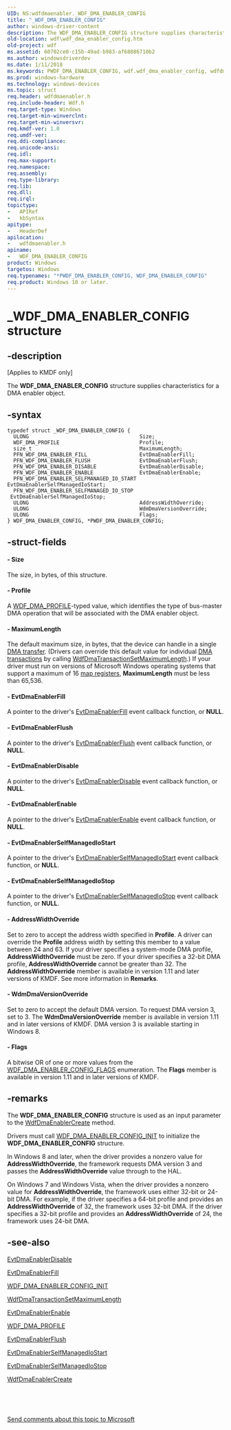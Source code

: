 ```yaml
---
UID: NS:wdfdmaenabler._WDF_DMA_ENABLER_CONFIG
title: "_WDF_DMA_ENABLER_CONFIG"
author: windows-driver-content
description: The WDF_DMA_ENABLER_CONFIG structure supplies characteristics for a DMA enabler object.
old-location: wdf\wdf_dma_enabler_config.htm
old-project: wdf
ms.assetid: 60702ce0-c15b-49ad-b983-af68086710b2
ms.author: windowsdriverdev
ms.date: 1/11/2018
ms.keywords: PWDF_DMA_ENABLER_CONFIG, wdf.wdf_dma_enabler_config, wdfdmaenabler/WDF_DMA_ENABLER_CONFIG, *PWDF_DMA_ENABLER_CONFIG, wdfdmaenabler/PWDF_DMA_ENABLER_CONFIG, WDF_DMA_ENABLER_CONFIG structure, _WDF_DMA_ENABLER_CONFIG, PWDF_DMA_ENABLER_CONFIG structure pointer, WDF_DMA_ENABLER_CONFIG, kmdf.wdf_dma_enabler_config, DFDmaObjectRef_854b91a3-b389-47a9-bc88-d4796025f73e.xml
ms.prod: windows-hardware
ms.technology: windows-devices
ms.topic: struct
req.header: wdfdmaenabler.h
req.include-header: Wdf.h
req.target-type: Windows
req.target-min-winverclnt: 
req.target-min-winversvr: 
req.kmdf-ver: 1.0
req.umdf-ver: 
req.ddi-compliance: 
req.unicode-ansi: 
req.idl: 
req.max-support: 
req.namespace: 
req.assembly: 
req.type-library: 
req.lib: 
req.dll: 
req.irql: 
topictype:
-	APIRef
-	kbSyntax
apitype:
-	HeaderDef
apilocation:
-	wdfdmaenabler.h
apiname:
-	WDF_DMA_ENABLER_CONFIG
product: Windows
targetos: Windows
req.typenames: "*PWDF_DMA_ENABLER_CONFIG, WDF_DMA_ENABLER_CONFIG"
req.product: Windows 10 or later.
---
```


# _WDF_DMA_ENABLER_CONFIG structure


## -description


<p class="CCE_Message">[Applies to KMDF only]

The <b>WDF_DMA_ENABLER_CONFIG</b> structure supplies characteristics for a DMA enabler object.


## -syntax


````
typedef struct _WDF_DMA_ENABLER_CONFIG {
  ULONG                                    Size;
  WDF_DMA_PROFILE                          Profile;
  size_t                                   MaximumLength;
  PFN_WDF_DMA_ENABLER_FILL                 EvtDmaEnablerFill;
  PFN_WDF_DMA_ENABLER_FLUSH                EvtDmaEnablerFlush;
  PFN_WDF_DMA_ENABLER_DISABLE              EvtDmaEnablerDisable;
  PFN_WDF_DMA_ENABLER_ENABLE               EvtDmaEnablerEnable;
  PFN_WDF_DMA_ENABLER_SELFMANAGED_IO_START EvtDmaEnablerSelfManagedIoStart;
  PFN_WDF_DMA_ENABLER_SELFMANAGED_IO_STOP  EvtDmaEnablerSelfManagedIoStop;
  ULONG                                    AddressWidthOverride;
  ULONG                                    WdmDmaVersionOverride;
  ULONG                                    Flags;
} WDF_DMA_ENABLER_CONFIG, *PWDF_DMA_ENABLER_CONFIG;
````


## -struct-fields




#### - Size

The size, in bytes, of this structure.


#### - Profile

A <a href="..\wdfdmaenabler\ne-wdfdmaenabler-_wdf_dma_profile.md">WDF_DMA_PROFILE</a>-typed value, which identifies the type of bus-master DMA operation that will be associated with the DMA enabler object.


#### - MaximumLength

The default maximum size, in bytes, that the device can handle in a single <a href="https://docs.microsoft.com/en-us/windows-hardware/drivers/wdf/dma-transactions-and-dma-transfers">DMA transfer</a>. (Drivers can override this default value for individual <a href="https://docs.microsoft.com/en-us/windows-hardware/drivers/wdf/dma-transactions-and-dma-transfers">DMA transactions</a> by calling <a href="..\wdfdmatransaction\nf-wdfdmatransaction-wdfdmatransactionsetmaximumlength.md">WdfDmaTransactionSetMaximumLength</a>.) If your driver must run on versions of Microsoft Windows operating systems that support a maximum of 16 <a href="https://msdn.microsoft.com/library/windows/hardware/ff554406">map registers</a>, <b>MaximumLength</b> must be less than 65,536.  


#### - EvtDmaEnablerFill

A pointer to the driver's <a href="..\wdfdmaenabler\nc-wdfdmaenabler-evt_wdf_dma_enabler_fill.md">EvtDmaEnablerFill</a> event callback function, or <b>NULL</b>.


#### - EvtDmaEnablerFlush

A pointer to the driver's <a href="..\wdfdmaenabler\nc-wdfdmaenabler-evt_wdf_dma_enabler_flush.md">EvtDmaEnablerFlush</a> event callback function, or <b>NULL</b>.


#### - EvtDmaEnablerDisable

A pointer to the driver's <a href="..\wdfdmaenabler\nc-wdfdmaenabler-evt_wdf_dma_enabler_disable.md">EvtDmaEnablerDisable</a> event callback function, or <b>NULL</b>.


#### - EvtDmaEnablerEnable

A pointer to the driver's <a href="..\wdfdmaenabler\nc-wdfdmaenabler-evt_wdf_dma_enabler_enable.md">EvtDmaEnablerEnable</a> event callback function, or <b>NULL</b>.


#### - EvtDmaEnablerSelfManagedIoStart

A pointer to the driver's <a href="..\wdfdmaenabler\nc-wdfdmaenabler-evt_wdf_dma_enabler_selfmanaged_io_start.md">EvtDmaEnablerSelfManagedIoStart</a> event callback function, or <b>NULL</b>.


#### - EvtDmaEnablerSelfManagedIoStop

A pointer to the driver's <a href="..\wdfdmaenabler\nc-wdfdmaenabler-evt_wdf_dma_enabler_selfmanaged_io_stop.md">EvtDmaEnablerSelfManagedIoStop</a> event callback function, or <b>NULL</b>.


#### - AddressWidthOverride

Set to zero to accept the address width specified in <b>Profile</b>. A driver can override the <b>Profile</b>  address width by setting this member to a value between 24  and 63. If your driver specifies a system-mode DMA profile, <b>AddressWidthOverride</b> must be zero. If your driver specifies a 32-bit DMA profile, <b>AddressWidthOverride</b> cannot be greater than 32. The <b>AddressWidthOverride</b> member is available in version 1.11 and later versions of KMDF. See more information in <b>Remarks</b>.


#### - WdmDmaVersionOverride

Set to zero to accept the default DMA version. To request DMA version 3, set to 3. The <b>WdmDmaVersionOverride</b> member is available in version 1.11 and in later versions of KMDF. DMA version 3 is available starting in Windows 8.


#### - Flags

A bitwise OR of one or more values from the <a href="..\wdfdmaenabler\ne-wdfdmaenabler-_wdf_dma_enabler_config_flags.md">WDF_DMA_ENABLER_CONFIG_FLAGS</a> enumeration. The <b>Flags</b> member is available in version 1.11 and in later versions of KMDF.


## -remarks


The <b>WDF_DMA_ENABLER_CONFIG</b> structure is used as an input parameter to the <a href="..\wdfdmaenabler\nf-wdfdmaenabler-wdfdmaenablercreate.md">WdfDmaEnablerCreate</a> method.

Drivers must call <a href="..\wdfdmaenabler\nf-wdfdmaenabler-wdf_dma_enabler_config_init.md">WDF_DMA_ENABLER_CONFIG_INIT</a> to initialize the <b>WDF_DMA_ENABLER_CONFIG</b> structure.

In Windows 8 and later, when the driver provides a nonzero value for <b>AddressWidthOverride</b>, the framework requests DMA version 3 and passes the <b>AddressWidthOverride</b> value through to the HAL.

On Windows 7 and Windows Vista, when the driver provides a nonzero value for <b>AddressWidthOverride</b>, the framework uses either 32-bit or 24-bit DMA. For example, if the driver specifies a 64-bit profile and provides an <b>AddressWidthOverride</b> of 32, the framework uses 32-bit DMA.  If the driver specifies a 32-bit profile and provides an <b>AddressWidthOverride</b> of 24, the framework uses 24-bit DMA.



## -see-also

<a href="..\wdfdmaenabler\nc-wdfdmaenabler-evt_wdf_dma_enabler_disable.md">EvtDmaEnablerDisable</a>

<a href="..\wdfdmaenabler\nc-wdfdmaenabler-evt_wdf_dma_enabler_fill.md">EvtDmaEnablerFill</a>

<a href="..\wdfdmaenabler\nf-wdfdmaenabler-wdf_dma_enabler_config_init.md">WDF_DMA_ENABLER_CONFIG_INIT</a>

<a href="..\wdfdmatransaction\nf-wdfdmatransaction-wdfdmatransactionsetmaximumlength.md">WdfDmaTransactionSetMaximumLength</a>

<a href="..\wdfdmaenabler\nc-wdfdmaenabler-evt_wdf_dma_enabler_enable.md">EvtDmaEnablerEnable</a>

<a href="..\wdfdmaenabler\ne-wdfdmaenabler-_wdf_dma_profile.md">WDF_DMA_PROFILE</a>

<a href="..\wdfdmaenabler\nc-wdfdmaenabler-evt_wdf_dma_enabler_flush.md">EvtDmaEnablerFlush</a>

<a href="..\wdfdmaenabler\nc-wdfdmaenabler-evt_wdf_dma_enabler_selfmanaged_io_start.md">EvtDmaEnablerSelfManagedIoStart</a>

<a href="..\wdfdmaenabler\nc-wdfdmaenabler-evt_wdf_dma_enabler_selfmanaged_io_stop.md">EvtDmaEnablerSelfManagedIoStop</a>

<a href="..\wdfdmaenabler\nf-wdfdmaenabler-wdfdmaenablercreate.md">WdfDmaEnablerCreate</a>

 

 

<a href="mailto:wsddocfb@microsoft.com?subject=Documentation%20feedback [wdf\wdf]:%20WDF_DMA_ENABLER_CONFIG structure%20 RELEASE:%20(1/11/2018)&amp;body=%0A%0APRIVACY STATEMENT%0A%0AWe use your feedback to improve the documentation. We don't use your email address for any other purpose, and we'll remove your email address from our system after the issue that you're reporting is fixed. While we're working to fix this issue, we might send you an email message to ask for more info. Later, we might also send you an email message to let you know that we've addressed your feedback.%0A%0AFor more info about Microsoft's privacy policy, see http://privacy.microsoft.com/en-us/default.aspx." title="Send comments about this topic to Microsoft">Send comments about this topic to Microsoft</a>

